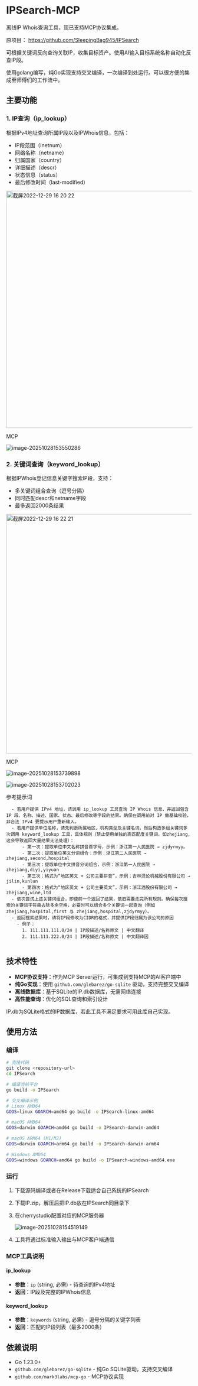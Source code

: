 # IPSearch-MCP

离线IP Whois查询工具，现已支持MCP协议集成。

原项目： https://github.com/SleepingBag945/IPSearch

可根据关键词反向查询关联IP，收集目标资产。使用AI输入目标系统名称自动化反查IP段。

使用golang编写，纯Go实现支持交叉编译，一次编译到处运行。可以很方便的集成至师傅们的工作流中。

## 主要功能

### 1. IP查询（ip_lookup）
根据IPv4地址查询所属IP段以及IPWhois信息，包括：
- IP段范围（inetnum）
- 网络名称（netname）
- 归属国家（country）
- 详细描述（descr）
- 状态信息（status）
- 最后修改时间（last-modified）

<img width="642" alt="截屏2022-12-29 16 20 22" src="https://user-images.githubusercontent.com/100852628/209924920-f1fdfae2-0daf-4f68-99b5-52be35d956c5.png">



MCP

![image-20251028153550286](./assets/image-20251028153550286.png)



### 2. 关键词查询（keyword_lookup）

根据IPWhois登记信息关键字搜索IP段，支持：
- 多关键词组合查询（逗号分隔）
- 同时匹配descr和netname字段
- 最多返回2000条结果

<img width="648" alt="截屏2022-12-29 16 22 21" src="https://user-images.githubusercontent.com/100852628/209924946-02d111b8-8ce7-4a8d-bd2d-4c2bd32a5f0d.png">



MCP

![image-20251028153739898](./assets/image-20251028153739898.png)

![image-20251028153702023](./assets/image-20251028153702023.png)



参考提示词

```
  - 若用户提供 IPv4 地址，请调用 ip_lookup 工具查询 IP Whois 信息，并返回包含 IP 段、名称、描述、国家、状态、最后修改等字段的结果。确保在调用前对 IP 做基础校验，非合法 IPv4 要提示用户重新输入。        
  - 若用户提供单位名称，请先判断所属地区、机构类型及关键名词，然后构造多组关键词多次调用 keyword_lookup 工具，具体规则（禁止使用单独的高匹配度关键词，如zhejiang,这会导致返回大量结果无法处理）：                                                                                     
      - 第一次：提取单位中文名称拼音首字母，示例：浙江第一人民医院 → zjdyrmyy。
      - 第二次：提取单位英文分词组合：示例：浙江第二人民医院 → zhejiang,second,hospital                                                                                                                 
      - 第三次：提取单位中文拼音分词组合，示例：浙江第一人民医院 → zhejiang,diyi,yiyuan                                                                   
      - 第三次：格式为“地区英文 + 公司主要拼音”，示例：吉林混论机械股份有限公司 → jilin,kunlun
      - 第四次：格式为“地区英文 + 公司主要英文”，示例：浙江酒股份有限公司 → zhejiang,wine,ltd  
  - 依次尝试上述关键词组合，即使前一个返回了结果，依旧需要走完所有规则。确保每次搜索的关键词字符串去除多余空格，必要时可以组合多个关键词一起查询（例如 zhejiang,hospital,first 与 zhejiang,hospital,zjdyrmyy）。       
  - 返回搜索结果时，请将IP段修改为CIDR的格式，并提供IP段归属为该公司的原因
    - 例子：
      1. 111.111.111.0/24 | IP段描述/名称原文 | 中文翻译
      2. 111.111.222.0/24 | IP段描述/名称原文 | 中文翻译因
      
```





## 技术特性

- **MCP协议支持**：作为MCP Server运行，可集成到支持MCP的AI客户端中
- **纯Go实现**：使用 `github.com/glebarez/go-sqlite` 驱动，支持完整交叉编译
- **离线数据库**：基于SQLite的IP.db数据库，无需网络连接
- **高性能查询**：优化的SQL查询和索引设计

IP.db为SQLite格式的IP数据库，若此工具不满足要求可用此库自己实现。

## 使用方法

### 编译

```bash
# 克隆代码
git clone <repository-url>
cd IPSearch

# 编译当前平台
go build -o IPSearch

# 交叉编译示例
# Linux AMD64
GOOS=linux GOARCH=amd64 go build -o IPSearch-linux-amd64

# macOS AMD64
GOOS=darwin GOARCH=amd64 go build -o IPSearch-darwin-amd64

# macOS ARM64 (M1/M2)
GOOS=darwin GOARCH=arm64 go build -o IPSearch-darwin-arm64

# Windows AMD64
GOOS=windows GOARCH=amd64 go build -o IPSearch-windows-amd64.exe
```

### 运行

1. 下载源码编译或者在Release下载适合自己系统的IPSearch

2. 下载IP.zip，解压后把IP.db放在IPSearch同目录下

3. 在cherrystudio配置对应的MCP服务器

   ![image-20251028154519149](./assets/image-20251028154519149.png)

   

4. 工具将通过标准输入输出与MCP客户端通信

### MCP工具说明

#### ip_lookup
- **参数**：`ip` (string, 必需) - 待查询的IPv4地址
- **返回**：IP段及完整的IPWhois信息

#### keyword_lookup  
- **参数**：`keywords` (string, 必需) - 逗号分隔的关键字列表
- **返回**：匹配的IP段列表（最多2000条）

## 依赖说明

- Go 1.23.0+
- `github.com/glebarez/go-sqlite` - 纯Go SQLite驱动，支持交叉编译
- `github.com/mark3labs/mcp-go` - MCP协议实现
